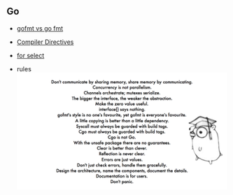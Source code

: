 ## Go
- [gofmt vs go fmt](gofmt.md)
- [Compiler Directives](CompilerDirectives.md)
- [for select](for-select.md)

- rules  
![go_rules](../../images/go_rules.png)